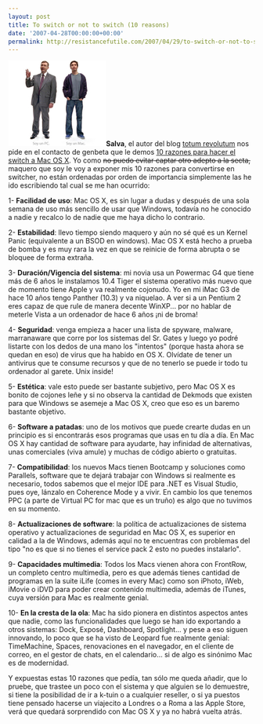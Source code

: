 ```yaml
---
layout: post
title: To switch or not to switch (10 reasons)
date: '2007-04-28T00:00:00+00:00'
permalink: http://resistancefutile.com/2007/04/29/to-switch-or-not-to-switch-10-reasons/
---
```

<img class="derecha" src='/assets/apple.jpg' alt='To switch or not to switch' /><strong>Salva</strong>, el autor del blog <a href="http://totumrevolutum.wordpress.com/">totum revolutum</a> nos pide en el contacto de genbeta que le demos <a href="http://totumrevolutum.wordpress.com/2007/04/28/dame-10-motivos-para-cambiar-a-mac/">10 razones para hacer el switch a Mac OS X</a>. Yo como <del datetime="2007-04-28T22:33:37+00:00">no puedo evitar captar otro adepto a la secta,</del> maquero que soy le voy a exponer mis 10 razones para convertirse en switcher, no están ordenadas por orden de importancia simplemente las he ido escribiendo tal cual se me han ocurrido:

1- <strong>Facilidad de uso</strong>: Mac OS X, es sin lugar a dudas y después de una sola semana de uso más sencillo de usar que Windows, todavía no he conocido a nadie y recalco lo de nadie que me haya dicho lo contrario.

2- <strong>Estabilidad</strong>: llevo tiempo siendo maquero y aún no sé qué es un Kernel Panic (equivalente a un BSOD en windows). Mac OS X está hecho a prueba de bomba y es muy rara la vez en que se reinicie de forma abrupta o se bloquee de forma extraña.

3- <strong>Duración/Vigencia del sistema</strong>: mi novia usa un Powermac G4 que tiene más de 6 años le instalamos 10.4 Tiger el sistema operativo más nuevo que de momento tiene Apple y va realmente cojonudo. Yo en mi iMac G3 de hace 10 años tengo Panther (10.3) y va niquelao. A ver si a un Pentium 2 eres capaz de que rule de manera decente WinXP... por no hablar de meterle Vista a un ordenador de hace 6 años ¡ni de broma!

4- <strong>Seguridad</strong>: venga empieza a hacer una lista de spyware, malware, marranaware que corre por los sistemas del Sr. Gates y luego yo podré listarte con los dedos de una mano los "intentos" (porque hasta ahora se quedan en eso) de virus que ha habido en OS X. Olvídate de tener un antivirus que te consume recursos y que de no tenerlo se puede ir todo tu ordenador al garete. Unix inside!

5- <strong>Estética</strong>: vale esto puede ser bastante subjetivo, pero Mac OS X es bonito de cojones leñe y si no observa la cantidad de Dekmods que existen para que Windows se asemeje a Mac OS X, creo que eso es un baremo bastante objetivo.

6- <strong>Software a patadas</strong>: uno de los motivos que puede crearte dudas en un principio es si encontrarás esos programas que usas en tu día a día. En Mac OS X hay cantidad de software para ayudarte, hay infinidad de alternativas, unas comerciales (viva amule) y muchas de código abierto o gratuitas.

7- <strong>Compatibilidad</strong>: los nuevos Macs tienen Bootcamp y soluciones como Parallels, software que te dejará trabajar con Windows si realmente es necesario, todos sabemos que el mejor IDE para .NET es Visual Studio, pues oye, lánzalo en Coherence Mode y a vivir. En cambio los que tenemos PPC (a parte de Virtual PC  for mac que  es un truño) es algo que no tuvimos en su momento.

8- <strong>Actualizaciones de software</strong>: la política de actualizaciones de sistema operativo y actualizaciones de seguridad en Mac OS X, es superior en calidad a la de Windows, además aquí no te encuentras con problemas del tipo "no es que si no tienes el service pack 2 esto no puedes instalarlo".

9- <strong>Capacidades multimedia</strong>: Todos los Macs vienen ahora con FrontRow, un completo centro multimedia, pero es que además tienes cantidad de programas en la suite iLife (comes in every Mac) como son iPhoto, iWeb, iMovie o iDVD para poder crear contenido multimedia, además de iTunes, cuya versión para Mac es realmente genial.

10- <strong>En la cresta de la ola</strong>: Mac ha sido pionera en distintos aspectos antes que nadie, como las funcionalidades que luego se han ido exportando a otros sistemas: Dock, Exposé, Dashboard, Spotlight... y pese a eso siguen innovando, lo poco que se ha visto de Leopard fue realmente genial: TimeMachine, Spaces, renovaciones en el navegador, en el cliente de correo, en el gestor de chats,  en el calendario... si de algo es sinónimo Mac es de modernidad. 

Y expuestas estas 10 razones que pedía, tan sólo me queda añadir, que lo pruebe, que trastee un poco con el sistema y que alguien se lo demuestre, si tiene la posibilidad de ir a k-tuin o a cualquier reseller, o si ya puestos tiene pensado hacerse un viajecito a Londres o a Roma a las Apple Store, verá que quedará sorprendido con Mac OS X y ya no habrá vuelta atrás.

